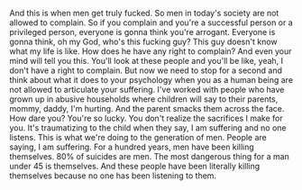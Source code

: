  And this is when men get truly fucked. So men in today's society are not allowed to complain. So if you complain and you're a successful person or a privileged person, everyone is gonna think you're arrogant. Everyone is gonna think, oh my God, who's this fucking guy? This guy doesn't know what my life is like. How does he have any right to complain? And even your mind will tell you this. You'll look at these people and you'll be like, yeah, I don't have a right to complain. But now we need to stop for a second and think about what it does to your psychology when you as a human being are not allowed to articulate your suffering. I've worked with people who have grown up in abusive households where children will say to their parents, mommy, daddy, I'm hurting. And the parent smacks them across the face. How dare you? You're so lucky. You don't realize the sacrifices I make for you. It's traumatizing to the child when they say, I am suffering and no one listens. This is what we're doing to the generation of men. People are saying, I am suffering. For a hundred years, men have been killing themselves. 80% of suicides are men. The most dangerous thing for a man under 45 is themselves. And these people have been literally killing themselves because no one has been listening to them.
